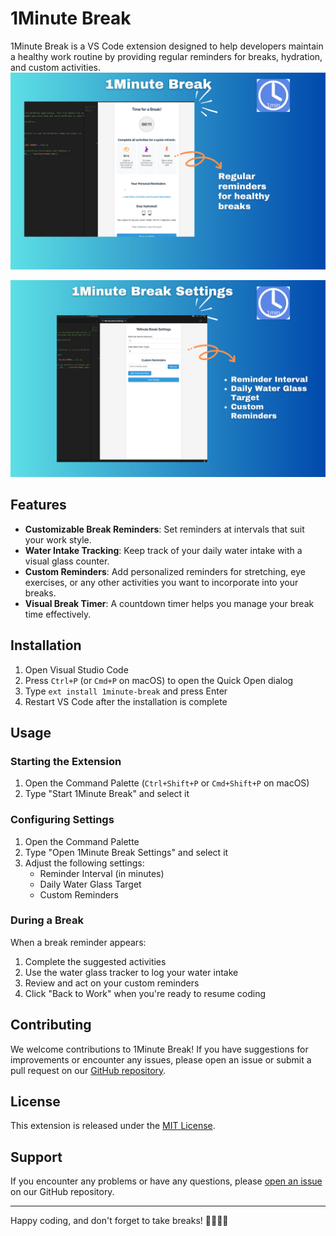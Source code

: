 # 1Minute Break

1Minute Break is a VS Code extension designed to help developers maintain a healthy work routine by providing regular reminders for breaks, hydration, and custom activities.
![Break Reminder](assets/1.png)

![Settings](assets/2.png)

## Features

- **Customizable Break Reminders**: Set reminders at intervals that suit your work style.
- **Water Intake Tracking**: Keep track of your daily water intake with a visual glass counter.
- **Custom Reminders**: Add personalized reminders for stretching, eye exercises, or any other activities you want to incorporate into your breaks.
- **Visual Break Timer**: A countdown timer helps you manage your break time effectively.

## Installation

1. Open Visual Studio Code
2. Press `Ctrl+P` (or `Cmd+P` on macOS) to open the Quick Open dialog
3. Type `ext install 1minute-break` and press Enter
4. Restart VS Code after the installation is complete

## Usage

### Starting the Extension

1. Open the Command Palette (`Ctrl+Shift+P` or `Cmd+Shift+P` on macOS)
2. Type "Start 1Minute Break" and select it

### Configuring Settings

1. Open the Command Palette
2. Type "Open 1Minute Break Settings" and select it
3. Adjust the following settings:
   - Reminder Interval (in minutes)
   - Daily Water Glass Target
   - Custom Reminders

### During a Break

When a break reminder appears:
1. Complete the suggested activities
2. Use the water glass tracker to log your water intake
3. Review and act on your custom reminders
4. Click "Back to Work" when you're ready to resume coding


## Contributing

We welcome contributions to 1Minute Break! If you have suggestions for improvements or encounter any issues, please open an issue or submit a pull request on our [GitHub repository](https://github.com/nishammahsin/1minute-break-vscode.git).

## License

This extension is released under the [MIT License](LICENSE).

## Support

If you encounter any problems or have any questions, please [open an issue](https://github.com/nishammahsin/1minute-break-vscode/issues) on our GitHub repository.

---

Happy coding, and don't forget to take breaks! 🌟💧🧘‍♀️
